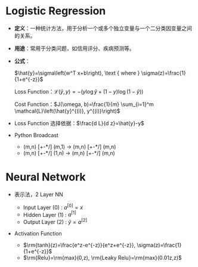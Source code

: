 # Logistic Regression

- **定义**：一种统计方法，用于分析一个或多个独立变量与一个二分类因变量之间的关系。

- **用途**：常用于分类问题，如信用评分、疾病预测等。

- **公式**：

  $\hat{y}=\sigma\left(w^T x+b\right), \text { where } \sigma(z)=\frac{1}{1+e^{-z}}$
  
  Loss Function：$\mathcal{L}(\hat{y}, y)=-(y \log \hat{y}+(1-y) \log (1-\hat{y}))$
  
  Cost Function：$J(\omega, b)=\frac{1}{m} \sum_{i=1}^m \mathcal{L}\left(\hat{y}^{(i)}, y^{(i)}\right)$

- Loss Function 选择依据：$\frac{d L}{d z}=\hat{y}-y$

- Python Broadcast
  - (m,n) [+-\*/] (m,1) → (m,n) [+-\*/] (m,n)
  - (m,n) [+-\*/] (1,n) → (m,n) [+-\*/] (m,n)



# Neural Network

- 表示法，2 Layer NN
  - Input Layer (0) : $a^{[0]}=x$
  - Hidden Layer (1) : $a^{[1]}$
  - Output Layer (2) : $\hat{y}=a^{[2]}$

- Activation Function
  - $\rm{tanh}(z)=\frac{e^z-e^{-z}}{e^z+e^{-z}}, \sigma(z)=\frac{1}{1+e^{-z}}$
  - $\rm{Relu}=\rm{max}(0,z), \rm{Leaky Relu}=\rm{max}(0.01z,z)$

